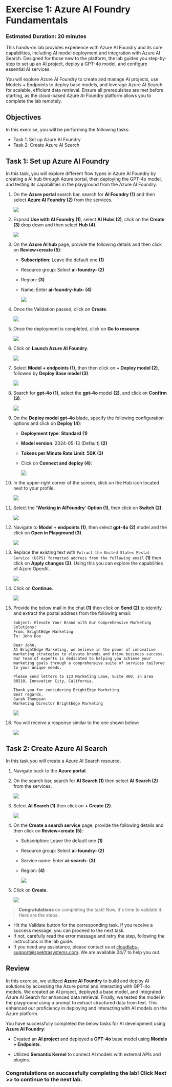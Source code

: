 # Exercise 1: Azure AI Foundry Fundamentals

### Estimated Duration: 20 minutes

This hands-on lab provides experience with Azure AI Foundry and its core capabilities, including AI model deployment and integration with Azure AI Search. Designed for those new to the platform, the lab guides you step-by-step to set up an AI project, deploy a GPT-4o model, and configure essential AI services.

You will explore Azure AI Foundry to create and manage AI projects, use Models + Endpoints to deploy base models, and leverage Azure AI Search for scalable, efficient data retrieval. Ensure all prerequisites are met before starting, as the cloud-based Azure AI Foundry platform allows you to complete the lab remotely.

## Objectives

In this exercise, you will be performing the following tasks:
- Task 1: Set up Azure AI Foundry
- Task 2: Create Azure AI Search

## Task 1: Set up Azure AI Foundry

In this task, you will explore different flow types in Azure AI Foundry by creating a AI hub through Azure portal, then deploying the GPT-4o model, and testing its capabilities in the playground from the Azure AI Foundry.

1. On the **Azure portal** search bar, search for **AI Foundry (1)** and then select **Azure AI Foundry (2)** from the services.

    ![](./media/sk2.png)

1. Expnad **Use with AI Foundry (1)**, select **AI Hubs (2)**, click on the **Create (3)** drop down and then select **Hub (4)**.

    ![](./media/sk6.png)

1. On the **Azure AI hub** page, provide the following details and then click on **Review+create (5)**:

    - **Subscription**: Leave the default one **(1)**
    - Resource group: Select **ai-foundry-<inject key="Deployment ID" enableCopy="false"></inject> (2)**
    - Region: **<inject key="Region" enableCopy="false"></inject> (3)**
    - Name: Enter **ai-foundry-hub-<inject key="Deployment ID" enableCopy="false"></inject> (4)**

      ![](./media/sk4.png)

1. Once the Validation passed, click on **Create**.

    ![](./media/sk5.png)

1. Once the deployment is completed, click on **Go to resource**.

    ![](./media/sk7.png)

1. Click on **Launch Azure AI Foundry**.

    ![](./media/sk8.png)

1. Select **Model + endpoints (1)**, then then click on **+ Deploy model (2)**, followed by **Deploy Base model (3)**.  

    ![](./media/sk9.png)

1. Search for **gpt-4o (1)**, select the **gpt-4o** model **(2)**, and click on **Confirm (3)**.

    ![](./media/image_008.png)

1. On the **Deploy model gpt-4o** blade, specify the following configuration options and click on **Deploy (4)**:

    - **Deployment type**: **Standard** **(1)**
    - **Model version**: 2024-05-13 (Default) **(2)**
    - **Tokens per Minute Rate Limit**: **50K** **(3)**
    - Click on **Connect and deploy (4)**:

      ![](./media/gpt-4o-1.png) 

1. In the upper-right corner of the screen, click on the Hub icon located next to your profile.
 
      ![](./media/ai-foundry.png)

1. Select the '**Working in AIFoundry**' **Option (1)**, then click on **Switch (2)**.

      ![](./media/switch.png)

1. Navigate to **Model + endpoints (1)**, then select **gpt-4o (2)** model and the click on **Open in Playground (3)**.

    ![](./media/sk12.png)

1. Replace the existing text with `Extract the United States Postal Service (USPS) formatted address from the following email` **(1)** then click on **Apply changes (2)**. Using this you can explore the capabilities of Azure OpenAI.

    ![](./media/sk13.png)

1. Click on **Continue**.

    ![](./media/sk14.png)

1. Provide the below mail in the chat **(1)** then click on **Send (2)** to identify and extract the postal address from the following email:

    ```
    Subject: Elevate Your Brand with Our Comprehensive Marketing Solutions!
    From: BrightEdge Marketing
    To: John Doe

    Dear John,
    At BrightEdge Marketing, we believe in the power of innovative marketing strategies to elevate brands and drive business success. Our team of experts is dedicated to helping you achieve your marketing goals through a comprehensive suite of services tailored to your unique needs.

    Please send letters to 123 Marketing Lane, Suite 400, in area 90210, Innovation City, California.

    Thank you for considering BrightEdge Marketing.
    Best regards,
    Sarah Thompson
    Marketing Director BrightEdge Marketing
    ```

    ![](./media/image_018.png)
    
1. You will receive a response similar to the one shown below:

    ![](./media/sk15.png)

## Task 2: Create Azure AI Search

In this task you will create a Azure AI Search resource.

1. Navigate back to the **Azure portal**.

1. On the search bar, search for **AI Search (1)** then select **AI Search (2)** from the services.

    ![](./media/sk16.png)

1. Select **AI Search (1)** then click on **+ Create (2)**.

    ![](./media/sk17.png)

1. On the **Create a search service** page, provide the following details and then click on **Review+create (5)**:

    - Subscription: Leave the default one **(1)**
    - Resource group: Select **ai-foundry-<inject key="Deployment ID" enableCopy="false"></inject> (2)**
    - Service name: Enter **ai-search-<inject key="Deployment ID" enableCopy="false"></inject> (3)**
    - Region: **<inject key="Region" enableCopy="false"></inject> (4)** 

      ![](./media/sk18.png)

1. Click on **Create**.

    ![](./media/sk19.png)

> **Congratulations** on completing the task! Now, it's time to validate it. Here are the steps:
      
   - Hit the Validate button for the corresponding task. If you receive a success message, you can proceed to the next task.
   - If not, carefully read the error message and retry the step, following the instructions in the lab guide.
   - If you need any assistance, please contact us at cloudlabs-support@spektrasystems.com. We are available 24/7 to help you out.

<validation step="a3e77878-3ce2-4d69-b4e6-c88d4a0f45ec" />

## Review

In this exercise, we utilized **Azure AI Foundry** to build and deploy AI solutions by accessing the Azure portal and interacting with GPT-4o models. We created an AI project, deployed a base model, and integrated Azure AI Search for enhanced data retrieval. Finally, we tested the model in the playground using a prompt to extract structured data from text. This enhanced our proficiency in deploying and interacting with AI models on the Azure platform.

You have successfully completed the below tasks for AI development using **Azure AI Foundry**:  

- Created an **AI project** and deployed a **GPT-4o** base model using **Models + Endpoints**. 
   
- Utilized **Semantic Kernel** to connect AI models with external APIs and plugins.

### Congratulations on successfully completing the lab! Click Next >> to continue to the next lab.
